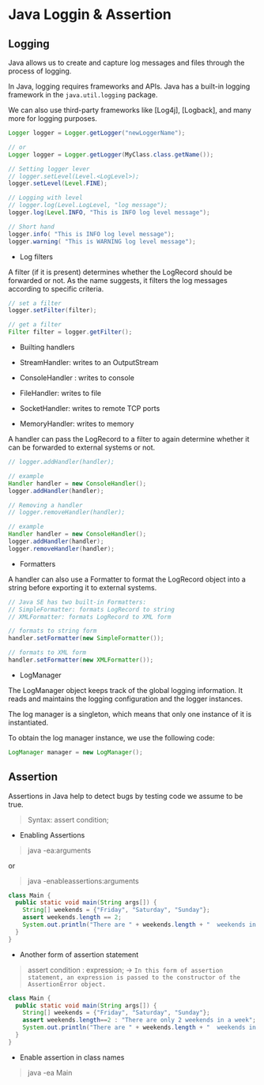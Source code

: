 # Java Loggin & Assertion

## Logging

Java allows us to create and capture log messages and files through the process of logging.

In Java, logging requires frameworks and APIs. Java has a built-in logging framework in the `java.util.logging` package.

We can also use third-party frameworks like [Log4j], [Logback], and many more for logging purposes.

```java
Logger logger = Logger.getLogger("newLoggerName");

// or
Logger logger = Logger.getLogger(MyClass.class.getName());

// Setting logger lever
// logger.setLevel(Level.<LogLevel>);
logger.setLevel(Level.FINE);

// Logging with level
// logger.log(Level.LogLevel, "log message");
logger.log(Level.INFO, "This is INFO log level message");

// Short hand
logger.info( "This is INFO log level message");
logger.warning( "This is WARNING log level message");
```

* Log filters

A filter (if it is present) determines whether the LogRecord should be forwarded or not. As the name suggests, it filters the log messages according to specific criteria.

```java
// set a filter
logger.setFilter(filter);

// get a filter
Filter filter = logger.getFilter();
```

* Builting handlers

* StreamHandler: writes to an OutputStream
* ConsoleHandler : writes to console
* FileHandler: writes to file
* SocketHandler: writes to remote TCP ports
* MemoryHandler: writes to memory

A handler can pass the LogRecord to a filter to again determine whether it can be forwarded to external systems or not.

```java
// logger.addHandler(handler);

// example
Handler handler = new ConsoleHandler();
logger.addHandler(handler);

// Removing a handler
// logger.removeHandler(handler);

// example
Handler handler = new ConsoleHandler();
logger.addHandler(handler);
logger.removeHandler(handler);
```

* Formatters

A handler can also use a Formatter to format the LogRecord object into a string before exporting it to external systems.

```java
// Java SE has two built-in Formatters:
// SimpleFormatter: formats LogRecord to string
// XMLFormatter: formats LogRecord to XML form

// formats to string form
handler.setFormatter(new SimpleFormatter());

// formats to XML form
handler.setFormatter(new XMLFormatter());
```

* LogManager

The LogManager object keeps track of the global logging information. It reads and maintains the logging configuration and the logger instances.

The log manager is a singleton, which means that only one instance of it is instantiated.

To obtain the log manager instance, we use the following code:

```java
LogManager manager = new LogManager();

```

## Assertion

Assertions in Java help to detect bugs by testing code we assume to be true.

> Syntax: assert condition;

* Enabling Assertions

> java -ea:arguments

or

> java -enableassertions:arguments

```java
class Main {
  public static void main(String args[]) {
    String[] weekends = {"Friday", "Saturday", "Sunday"};
    assert weekends.length == 2;
    System.out.println("There are " + weekends.length + "  weekends in a week");
  }
}
```

* Another form of assertion statement

> assert condition : expression; -> `In this form of assertion statement, an expression is passed to the constructor of the AssertionError object.`

```java
class Main {
  public static void main(String args[]) {
    String[] weekends = {"Friday", "Saturday", "Sunday"};
    assert weekends.length==2 : "There are only 2 weekends in a week";
    System.out.println("There are " + weekends.length + "  weekends in a week");
  }
}
```

* Enable assertion in class names

> java -ea Main
